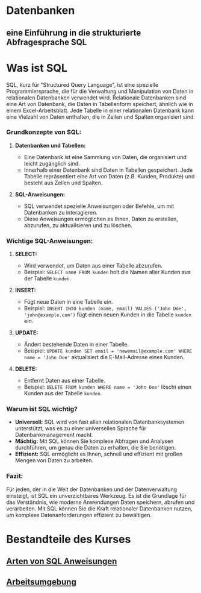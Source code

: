 # Datenbanken

## eine Einführung in die strukturierte Abfragesprache SQL

# Was ist SQL

SQL, kurz für "Structured Query Language", ist eine spezielle Programmiersprache, die für die Verwaltung und
Manipulation von Daten in relationalen Datenbanken verwendet wird. Relationale Datenbanken sind eine Art von Datenbank,
die Daten in Tabellenform speichert, ähnlich wie in einem Excel-Arbeitsblatt. Jede Tabelle in einer relationalen
Datenbank kann eine Vielzahl von Daten enthalten, die in Zeilen und Spalten organisiert sind.

### Grundkonzepte von SQL:

1. **Datenbanken und Tabellen:**
    - Eine Datenbank ist eine Sammlung von Daten, die organisiert und leicht zugänglich sind.
    - Innerhalb einer Datenbank sind Daten in Tabellen gespeichert. Jede Tabelle repräsentiert eine Art von Daten (z.B.
      Kunden, Produkte) und besteht aus Zeilen und Spalten.

2. **SQL-Anweisungen:**
    - SQL verwendet spezielle Anweisungen oder Befehle, um mit Datenbanken zu interagieren.
    - Diese Anweisungen ermöglichen es Ihnen, Daten zu erstellen, abzurufen, zu aktualisieren und zu löschen.

### Wichtige SQL-Anweisungen:

1. **SELECT:**
    - Wird verwendet, um Daten aus einer Tabelle abzurufen.
    - Beispiel: `SELECT name FROM kunden` holt die Namen aller Kunden aus der Tabelle `kunden`.

2. **INSERT:**
    - Fügt neue Daten in eine Tabelle ein.
    - Beispiel: `INSERT INTO kunden (name, email) VALUES ('John Doe', 'john@example.com')` fügt einen neuen Kunden in
      die Tabelle `kunden` ein.

3. **UPDATE:**
    - Ändert bestehende Daten in einer Tabelle.
    - Beispiel: `UPDATE kunden SET email = 'newemail@example.com' WHERE name = 'John Doe'` aktualisiert die
      E-Mail-Adresse eines Kunden.

4. **DELETE:**
    - Entfernt Daten aus einer Tabelle.
    - Beispiel: `DELETE FROM kunden WHERE name = 'John Doe'` löscht einen Kunden aus der Tabelle `kunden`.

### Warum ist SQL wichtig?

- **Universell:** SQL wird von fast allen relationalen Datenbanksystemen unterstützt, was es zu einer universellen
  Sprache für Datenbankmanagement macht.
- **Mächtig:** Mit SQL können Sie komplexe Abfragen und Analysen durchführen, um genau die Daten zu erhalten, die Sie
  benötigen.
- **Effizient:** SQL ermöglicht es Ihnen, schnell und effizient mit großen Mengen von Daten zu arbeiten.

### Fazit:

Für jeden, der in die Welt der Datenbanken und der Datenverwaltung einsteigt, ist SQL ein unverzichtbares Werkzeug. Es
ist die Grundlage für das Verständnis, wie moderne Anwendungen Daten speichern, abrufen und verarbeiten. Mit SQL können
Sie die Kraft relationaler Datenbanken nutzen, um komplexe Datenanforderungen effizient zu bewältigen.

# Bestandteile des Kurses

## [Arten von SQL Anweisungen](sql_types.md)
## [Arbeitsumgebung](how_we_will_work.md)


